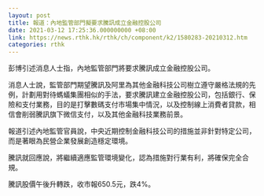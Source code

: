 ```yaml
---
layout: post
title: 報道：內地監管部門擬要求騰訊成立金融控股公司
date: 2021-03-12 17:25:36.000000000 +08:00
link: https://news.rthk.hk/rthk/ch/component/k2/1580283-20210312.htm
categories: rthk
---
```


彭博引述消息人士指，內地監管部門將要求騰訊成立金融控股公司。

消息人士說，監管部門期望騰訊及阿里為其他金融科技公司樹立遵守嚴格法規的先例，計劃用對待螞蟻集團相似的手法，要求騰訊建立金融控股公司，包括銀行、保險和支付業務，目的是打擊數碼支付市場集中情況，以及控制線上消費者貸款，相信會削弱騰訊旗下微信支付，以及其他金融科技業務前景。

報道引述內地監管官員說，中央近期控制金融科技公司的措施並非針對特定公司，而是著眼為民營企業發展創造穩定環境。

騰訊就回應說，將繼續適應監管環境變化，認為措施對行業有利，將確保完全合規。

騰訊股價午後升轉跌，收市報650.5元，跌4%。
